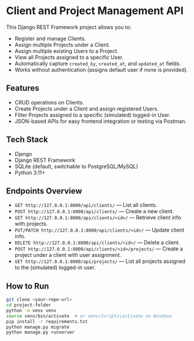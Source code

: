 

# Client and Project Management API

This Django REST Framework project allows you to:

- Register and manage Clients.
- Assign multiple Projects under a Client.
- Assign multiple existing Users to a Project.
- View all Projects assigned to a specific User.
- Automatically capture `created_by`, `created_at`, and `updated_at` fields.
- Works without authentication (assigns default user if none is provided).

## Features

- CRUD operations on Clients.
- Create Projects under a Client and assign registered Users.
- Filter Projects assigned to a specific (simulated) logged-in User.
- JSON-based APIs for easy frontend integration or testing via Postman.

## Tech Stack

- Django
- Django REST Framework
- SQLite (default, switchable to PostgreSQL/MySQL)
- Python 3.11+

## Endpoints Overview

- `GET http://127.0.0.1:8000/api/clients/` — List all clients.
- `POST http://127.0.0.1:8000/api/clients/` — Create a new client.
- `GET http://127.0.0.1:8000/api/clients/<id>/` — Retrieve client info with projects.
- `PUT/PATCH http://127.0.0.1:8000/api/clients/<id>/` — Update client info.
- `DELETE http://127.0.0.1:8000/api/clients/<id>/` — Delete a client.
- `POST http://127.0.0.1:8000/api/clients/<id>/projects/` — Create a project under a client with user assignment.
- `GET http://127.0.0.1:8000/api/projects/` — List all projects assigned to the (simulated) logged-in user.

## How to Run

```bash
git clone <your-repo-url>
cd project-folder
python -m venv venv
source venv/bin/activate  # or venv\Scripts\activate on Windows
pip install -r requirements.txt
python manage.py migrate
python manage.py runserver
